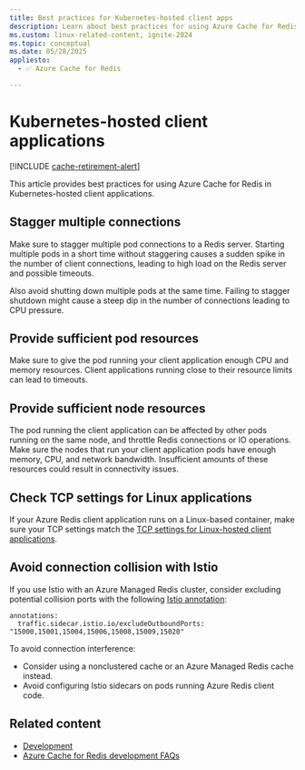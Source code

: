 ```yaml
---
title: Best practices for Kubernetes-hosted client apps
description: Learn about best practices for using Azure Cache for Redis in Kubernetes-hosted client applications.
ms.custom: linux-related-content, ignite-2024
ms.topic: conceptual
ms.date: 05/28/2025
appliesto:
  - ✅ Azure Cache for Redis

---
```


# Kubernetes-hosted client applications

[!INCLUDE [cache-retirement-alert](includes/cache-retirement-alert.md)]

This article provides best practices for using Azure Cache for Redis in Kubernetes-hosted client applications.

## Stagger multiple connections

Make sure to stagger multiple pod connections to a Redis server. Starting multiple pods in a short time without staggering causes a sudden spike in the number of client connections, leading to high load on the Redis server and possible timeouts.

Also avoid shutting down multiple pods at the same time. Failing to stagger shutdown might cause a steep dip in the number of connections leading to CPU pressure.

## Provide sufficient pod resources

Make sure to give the pod running your client application enough CPU and memory resources. Client applications running close to their resource limits can lead to timeouts.

## Provide sufficient node resources

The pod running the client application can be affected by other pods running on the same node, and throttle Redis connections or IO operations. Make sure the nodes that run your client application pods have enough memory, CPU, and network bandwidth. Insufficient amounts of these resources could result in connectivity issues.

## Check TCP settings for Linux applications

If your Azure Redis client application runs on a Linux-based container, make sure your TCP settings match the [TCP settings for Linux-hosted client applications](cache-best-practices-connection.md#tcp-settings-for-linux-hosted-client-applications).

## Avoid connection collision with Istio

<!-- Currently, Azure Cache for Redis uses ports 15xxx for clustered caches to expose cluster nodes to client applications. As documented [here](https://istio.io/latest/docs/ops/deployment/application-requirements/#ports-used-by-istio), the same ports are also used by _Istio.io_ sidecar proxy called _Envoy_ and could interfere with creating connections, especially on port 15001 and 15006. -->

If you use Istio with an Azure Managed Redis cluster, consider excluding potential collision ports with the following [Istio annotation](https://istio.io/latest/docs/reference/config/annotations/):

```console
annotations:
  traffic.sidecar.istio.io/excludeOutboundPorts: "15000,15001,15004,15006,15008,15009,15020"
```

To avoid connection interference:

- Consider using a nonclustered cache or an Azure Managed Redis cache instead.
- Avoid configuring Istio sidecars on pods running Azure Redis client code.

## Related content

- [Development](cache-best-practices-development.md)
- [Azure Cache for Redis development FAQs](cache-development-faq.yml)
